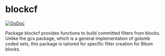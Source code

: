 blockcf
==========

[![GoDoc](https://godoc.org/github.com/bitum-project/bitumd/gcs/blockcf?status.png)](http://godoc.org/github.com/bitum-project/bitumd/gcs/blockcf)

Package blockcf provides functions to build committed filters from blocks.
Unlike the gcs package, which is a general implementation of golomb coded sets,
this package is tailored for specific filter creation for Bitum blocks.
